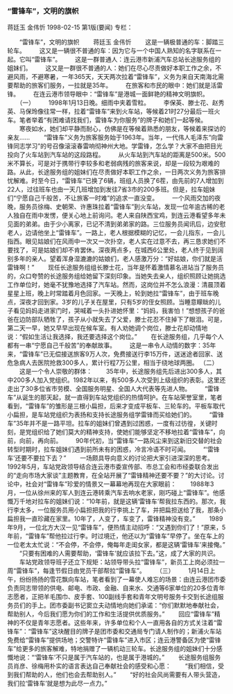 ### “雷锋车”，文明的旗帜
蒋廷玉  金伟忻
1998-02-15
第1版(要闻)
专栏：

　　“雷锋车”，文明的旗帜
　　蒋廷玉  金伟忻
　　这是一辆极普通的车：脚踏三轮车。
　　这又是一辆很不普通的车：因为它与一个中国人熟知的名字联系在一起。它叫“雷锋车”。
　　这是一群普通人：连云港市新浦汽车总站长途服务组的姐妹们。
　　这又是一群很不普通的人：她们在尽心尽责做好本职工作之余，不避风雨，不避寒暑，一年365天，天天两次拉着“雷锋车”，义务为来自天南海北需要帮助的旅客们服务，一拉就是35年。
　　在旅客和市民的眼中：她们就是活雷锋。
　　在连云港市领导眼中：“雷锋车”是港城一面鲜艳的精神文明旗帜。
　　（一）
　　1998年1月13日晚。细雨中夹着雪粒。
　　李保英、滕士花、赵秀英、马保玲像往常一样，拉着“雷锋车”来到火车站，等候着21时27分最后一班火车。笔者举着“有困难请找我们，雷锋车为你服务”的牌子和她们一起等候。
　　寒夜如水，她们却平静而耐心，仿佛是在等候着熟悉的朋友，等候着来探访的亲友……
　　“雷锋车”义务为旅客服务始于1963年。当年，一代伟人毛泽东“向雷锋同志学习”的号召像滚滚春雷响彻神州大地。学雷锋，怎么学？大家不由把目光投向了火车站到汽车站的这段路程。
　　从火车站到汽车站的距离是500米。500米不算长，可是对于携带行李较多和老弱病残的旅客来说，却是一段较为艰难的路。从此，长途服务组的姐妹们在尽责做好本职工作之余，一日两次义务为旅客排忧解难。时至今日，“雷锋车”已换了6辆，班组人员换了6茬，由先前的7人增加到22人，过往班车也由一天几班增加到发往7省3市的200多班。但是，拉车姐妹们“宁愿自己千般苦，不让旅客一时难”的追求一直没变。
　　一个风雨交加的夜晚，服务员徐梅、史朝荣、许惠珠拉着“雷锋车”到火车站，发现一位年逾古稀的老人独自在雨中发愣，便关心地上前询问。老人来自陕西宝鸡，到连云港看望多年未见面的弟弟。由于少小离家，已记不清到弟弟家的路。三位服务员闻讯后，边安慰老人，边请他坐上“雷锋车”。一路上，老人根据模糊的记忆，一会儿指东，一会儿指西。眼见姑娘们在风雨中一次又一次扑空，老人实在过意不去，再三恳求她们不要找了，可是姑娘们却不肯罢休。深夜两点多，在城西6公里处，老人终于见到阔别多年的亲人。望着浑身湿漉漉的姑娘们，老人感激万分：“好姑娘，你们就是活雷锋啊！”
　　现任长途服务组组长滕士花，当年是怀着激情慕名进站当了服务员的，众口夸赞的长途服务组给她留下深刻印象。当她失去亲人，组织照顾让她挑选工作单位时，她毫不犹豫地选择了汽车站。然而，这岗位并不怎么浪漫：清晨顶着星星上班，晚上时常踏着月色回家。一天晚上，轮到她拉“雷锋车”，由于班车晚点，深夜才回到家。3岁的儿子关在屋里，只有5岁的侄女照顾。当睡意矇眬的儿子看见妈妈走进家门时，哭喊着一头扑进她怀里：“妈妈，我害怕！”想想孩子的爸爸在边防部队牺牲了，孩子从小就失去了父爱，滕士花忍不住掉下了眼泪。可是，第二天一早，她又早早出现在候车室。有人劝她调个岗位，滕士花却动情地说：“假如生活让我选择，我还要选择这个岗位。”
　　在长途服务组，几乎每个人都有一串“宁愿自己千般苦”的奉献故事。
　　这是一串令人动情的数字：35年来，“雷锋车”已无偿接送旅客9万人次，免费接送行李15万件，送迷途者回家、送危急病人去医院抢救300多人，累计行程7万公里，相当于绕地球两圈。
    （二）
　　这是一个令人崇敬的群体：
　　35年中，长途服务组先后进出300多人，其中200多人加入党组织。1982年以来，有500多人次受到上级组织的表彰。这里还走出了30多位省市劳模、全国服务明星、全国人大代表等先进人物。
　　“雷锋车”从诞生的那天起，就一直得到车站党组织的热情呵护。在车站荣誉室里，笔者看到，“雷锋车”的雏形是三根小扁担，后来才变成平板车、三轮车的。平板车取代小扁担，是车站党组织为表扬和支持长途服务组学雷锋而买给她们的。
　　“雷锋车”35年并不是一路平坦。拉车的姐妹们曾遇到过困惑，一度有过彷徨，关键时刻，是党组织给了她们莫大的精神支持，使她们能够坚定不移地拉着“雷锋车”，向前，向前，再向前。
　　90年代初，当“雷锋车”一路风尘来到这新旧交替的社会转型时期时，拉车姐妹们遇到前所未有的困惑，冷言冷语不时可闻。
　　“‘雷锋车’还要不要拉下去？”
　　一场颇具导向意义的讨论把大家引进深深的思考。1992年5月，车站党政领导结合连云港市委宣传部、市总工会和市经委联合发出的“走向市场大家谈”主题教育，在全站开展了“雷锋精神还要不要？”的大讨论。讨论中，社会对“雷锋车”珍爱的情景又一幕幕地再现在大家眼前：
　　1988年3月，一位从徐州来的军人到连云港转乘汽车去响水老家，刚巧碰上“雷锋车”。他感慨万千地对拉车的姐妹们说：“10年前，就是这辆‘雷锋车’帮我拉东西的。那次，我行李太多，一位服务员用小扁担把我的行李挑上了车，并把扁担送给了我，那条小扁担我一直珍藏在家里。10年了，人变了，车变了，雷锋精神没有变。”
　　1989年9月，一位北方大汉一见“雷锋车”，便热情主动招呼：“又遇到你们了！”原来，5年前，“雷锋车”帮他拉过行李。时过境迁，他还以为“雷锋车”早停了。坐在车上的一位老太太忙说：“不会停，不会停，俺每年走闺女家，都是这辆‘雷锋车’来接俺。”
　　“只要有困难的人需要帮助，‘雷锋车’就应该拉下去。”这，成了大家的共识。
　　车站党政领导班子还立下规矩：站领导带头拉“雷锋车”，新员工上岗必须拉一周“雷锋车”，每逢节假日由党员干部帮拉“雷锋车”。
　　（三）
　　1月14日上午，纷纷扬扬的雪花飘向车站，笔者看到了一幕使人难忘的场景：由连云港团市委负责同志带领的供电、邮电、市政、金融、自来水、交通等6家单位的20多位青年志愿者，正把羊毛围巾、皮手套、100副线手套和青年文明号服务卡交到长途组服务员们的手上。团市委副书记窦立夫动情地向她们承诺：“你们默默地奉献社会，帮助别人，今后我们愿为你们的工作和生活提供优质服务。”
　　回应“雷锋车”精神的不仅是青年志愿者。这些年来，许多单位和个人一直用各自的方式关注着“雷锋车”：“雷锋车”这块醒目的牌子是团市委和交通局专门请人制作的；新浦火车站免费给“雷锋车”提供场地；交警特许“雷锋车”进入市区；连云港警备区为使“雷锋车”给更多的旅客解难，特地捐赠了一辆机动三轮车。长途服务组的姐妹们十分感慨地说：“‘雷锋车’不只是属于汽车站的，也是属于港城的。”
　　长途服务组服务员肖彦、徐梅用朴实的语言表达自己奉献社会的感受和心愿：
　　“我们相信，受到我们帮助的人，他们也会去帮助别人。”
　　“好的社会风尚需要有人带头营造，我们拉‘雷锋车’就是想为此尽一点力。”
